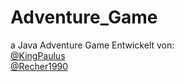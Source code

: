 # Adventure_Game
a Java Adventure Game Entwickelt von: <br>
[@KingPaulus](https://github.com/KingPaulus) <br>
[@Recher1990](https://github.com/Recher1990) <br>
